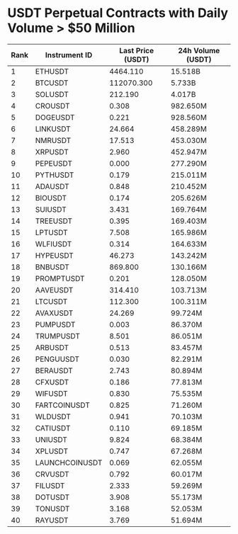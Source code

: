# USDT Perpetual Contracts with Daily Volume > $50 Million

| Rank | Instrument ID | Last Price (USDT) | 24h Volume (USDT) |
|------|---------------|-------------------|-------------------|
| 1 | ETHUSDT | 4464.110 | 15.518B |
| 2 | BTCUSDT | 112070.300 | 5.733B |
| 3 | SOLUSDT | 212.190 | 4.017B |
| 4 | CROUSDT | 0.308 | 982.650M |
| 5 | DOGEUSDT | 0.221 | 928.560M |
| 6 | LINKUSDT | 24.664 | 458.289M |
| 7 | NMRUSDT | 17.513 | 453.030M |
| 8 | XRPUSDT | 2.960 | 452.947M |
| 9 | PEPEUSDT | 0.000 | 277.290M |
| 10 | PYTHUSDT | 0.179 | 215.011M |
| 11 | ADAUSDT | 0.848 | 210.452M |
| 12 | BIOUSDT | 0.174 | 205.626M |
| 13 | SUIUSDT | 3.431 | 169.764M |
| 14 | TREEUSDT | 0.395 | 169.403M |
| 15 | LPTUSDT | 7.508 | 165.986M |
| 16 | WLFIUSDT | 0.314 | 164.633M |
| 17 | HYPEUSDT | 46.273 | 143.242M |
| 18 | BNBUSDT | 869.800 | 130.166M |
| 19 | PROMPTUSDT | 0.201 | 128.050M |
| 20 | AAVEUSDT | 314.410 | 103.713M |
| 21 | LTCUSDT | 112.300 | 100.311M |
| 22 | AVAXUSDT | 24.269 | 99.724M |
| 23 | PUMPUSDT | 0.003 | 86.370M |
| 24 | TRUMPUSDT | 8.501 | 86.051M |
| 25 | ARBUSDT | 0.513 | 83.457M |
| 26 | PENGUUSDT | 0.030 | 82.291M |
| 27 | BERAUSDT | 2.743 | 80.894M |
| 28 | CFXUSDT | 0.186 | 77.813M |
| 29 | WIFUSDT | 0.830 | 75.535M |
| 30 | FARTCOINUSDT | 0.825 | 71.260M |
| 31 | WLDUSDT | 0.941 | 70.103M |
| 32 | CATIUSDT | 0.110 | 69.185M |
| 33 | UNIUSDT | 9.824 | 68.384M |
| 34 | XPLUSDT | 0.747 | 67.268M |
| 35 | LAUNCHCOINUSDT | 0.069 | 62.055M |
| 36 | CRVUSDT | 0.792 | 60.017M |
| 37 | FILUSDT | 2.333 | 59.269M |
| 38 | DOTUSDT | 3.908 | 55.173M |
| 39 | TONUSDT | 3.168 | 52.053M |
| 40 | RAYUSDT | 3.769 | 51.694M |
